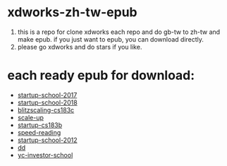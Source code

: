 # xdworks-zh-tw-epub
1. this is a repo for clone xdworks each repo and do gb-tw to zh-tw and make epub. if you just want to epub, you can download directly.
2. please go xdworks and do stars if you like.

# each ready epub for download:
* [startup-school-2017](startup-school-2017.epub)
* [startup-school-2018](startup-school-2018.epub)
* [blitzscaling-cs183c](blitzscaling-cs183c.epub)
* [scale-up](scale-up.epub)
* [startup-cs183b](startup-cs183b.epub)
* [speed-reading](speed-reading.epub)
* [startup-school-2012](startup-school-2012.epub)
* [dd](dd.epub)
* [yc-investor-school](yc-investor-school.epub)
